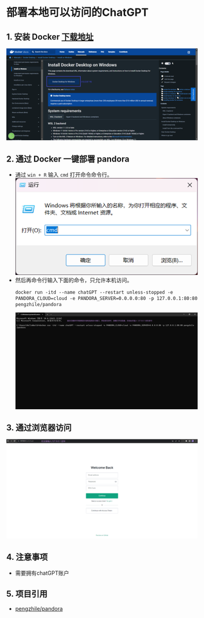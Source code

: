 # 部署本地可以访问的ChatGPT
## 1. 安装 Docker [下载地址](https://docs.docker.com/desktop/install/windows-install/)
![网站显示内容](images/docker.png)
## 2. 通过 Docker 一键部署 pandora
+ 通过 `win + R` 输入 `cmd` 打开命令命令行。 <br>
![WIN+R 效果](images/win+r.png)
+ 然后再命令行输入下面的命令，只允许本机访问。 <br>
    ```
    docker run -itd --name chatGPT --restart unless-stopped -e PANDORA_CLOUD=cloud -e PANDORA_SERVER=0.0.0.0:80 -p 127.0.0.1:80:80 pengzhile/pandora
    ```
    ![部署操作页面](images/deploy-cmd.png)

## 3. 通过浏览器访问
![界面呈现内容](images/browser-view.png)

## 4. 注意事项
+ 需要拥有chatGPT账户

## 5. 项目引用
+ [pengzhile/pandora](https://github.com/pengzhile/pandora)